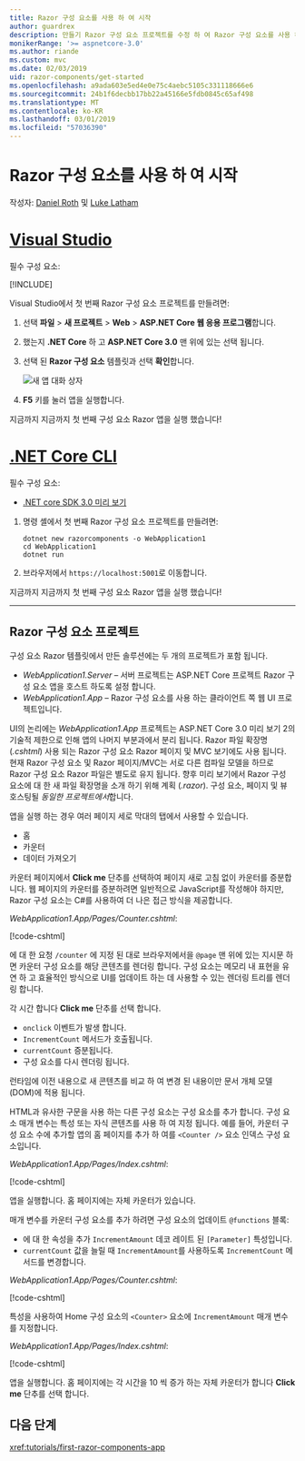 ```yaml
---
title: Razor 구성 요소를 사용 하 여 시작
author: guardrex
description: 만들기 Razor 구성 요소 프로젝트를 수정 하 여 Razor 구성 요소를 사용 하 여 시작 하는 방법에 알아봅니다.
monikerRange: '>= aspnetcore-3.0'
ms.author: riande
ms.custom: mvc
ms.date: 02/03/2019
uid: razor-components/get-started
ms.openlocfilehash: a9ada603e5ed4e0e75c4aebc5105c331118666e6
ms.sourcegitcommit: 24b1f6decbb17bb22a45166e5fdb0845c65af498
ms.translationtype: MT
ms.contentlocale: ko-KR
ms.lasthandoff: 03/01/2019
ms.locfileid: "57036390"
---
```

# <a name="get-started-with-razor-components"></a>Razor 구성 요소를 사용 하 여 시작

작성자: [Daniel Roth](https://github.com/danroth27) 및 [Luke Latham](https://github.com/guardrex)

# <a name="visual-studiotabvisual-studio"></a>[Visual Studio](#tab/visual-studio)

필수 구성 요소:

[!INCLUDE[](~/includes/net-core-prereqs-vs-3.0.md)]

Visual Studio에서 첫 번째 Razor 구성 요소 프로젝트를 만들려면:

1. 선택 **파일** > **새 프로젝트** > **Web** > **ASP.NET Core 웹 응용 프로그램**합니다.
1. 했는지 **.NET Core** 하 고 **ASP.NET Core 3.0** 맨 위에 있는 선택 됩니다.
1. 선택 된 **Razor 구성 요소** 템플릿과 선택 **확인**합니다.

   ![새 앱 대화 상자](https://msdnshared.blob.core.windows.net/media/2019/01/razor-components-template.png)

1. **F5** 키를 눌러 앱을 실행합니다.

지금까지 지금까지 첫 번째 구성 요소 Razor 앱을 실행 했습니다!

<!--

# [Visual Studio Code](#tab/visual-studio-code)

Prerequisites:

[!INCLUDE[](~/includes/net-core-prereqs-vsc-3.0.md)]

To create your first Razor Components project in Visual Studio Code:

1. Execute the following command from a command shell:

   ```console
   dotnet new razorcomponents -o WebApplication1
   ```

1. Open the *WebApplication1* folder in Visual Studio Code.

1. Add a *.vscode* folder.

1. Add a *tasks.json* file to the *.vscode* folder with the following content:

   [!code-json[](get-started/samples_snapshot/3.x/tasks.json)]

1. Add a *launch.json* file to the *.vscode* folder with the following content:

   [!code-json[](get-started/samples_snapshot/3.x/launch.json)]

1. Execute the app using the Visual Studio Code debugger.

1. In a browser, navigate to `https://localhost:5001`.

Congratulations! You just ran your first Razor Components app!

# [Visual Studio for Mac](#tab/visual-studio-mac)

.NET Core 3.0 will be supported with Visual Studio for Mac version 8.0 or later. Visual Studio for Mac version 8.0 Preview isn't available at this time.

Use the [.NET Core CLI version of this topic](xref:razor-components/get-started?tabs=netcore-cli) on macOS.


[!INCLUDE[](~/includes/net-core-prereqs-mac-3.0.md)]

To create your first project Razor Components project in Visual Studio for Mac:

1. Select **File** > **New Solution** or **New Project**.
1. In the sidebar, select **.NET Core** > **App**.
1. Select **ASP.NET Core Razor Components** and select **Next**.
1. The **Target Framework** defaults to **.NET Core 3.0**. Select **Next**.
1. In the **Project Name** field, enter `WebApplication1`. Select **Create**.
1. Select **Run** > **Run Without Debugging** to run the app *without the debugger*. Running with the debugger isn't supported at this time.

Congratulations! You just ran your first Razor Components app!
-->

# <a name="net-core-clitabnetcore-cli"></a>[.NET Core CLI](#tab/netcore-cli/)

필수 구성 요소:

* [.NET core SDK 3.0 미리 보기](https://dotnet.microsoft.com/download/dotnet-core/3.0)

1. 명령 셸에서 첫 번째 Razor 구성 요소 프로젝트를 만들려면:

   ```console
   dotnet new razorcomponents -o WebApplication1
   cd WebApplication1
   dotnet run
   ```

1. 브라우저에서 `https://localhost:5001`로 이동합니다.

지금까지 지금까지 첫 번째 구성 요소 Razor 앱을 실행 했습니다!

---

## <a name="razor-components-project"></a>Razor 구성 요소 프로젝트

구성 요소 Razor 템플릿에서 만든 솔루션에는 두 개의 프로젝트가 포함 됩니다.

* *WebApplication1.Server* &ndash; 서버 프로젝트는 ASP.NET Core 프로젝트 Razor 구성 요소 앱을 호스트 하도록 설정 합니다.
* *WebApplication1.App* &ndash; Razor 구성 요소를 사용 하는 클라이언트 쪽 웹 UI 프로젝트입니다.

UI의 논리에는 *WebApplication1.App* 프로젝트는 ASP.NET Core 3.0 미리 보기 2의 기술적 제한으로 인해 앱의 나머지 부분과에서 분리 됩니다. Razor 파일 확장명 (*.cshtml*) 사용 되는 Razor 구성 요소 Razor 페이지 및 MVC 보기에도 사용 됩니다. 현재 Razor 구성 요소 및 Razor 페이지/MVC는 서로 다른 컴파일 모델을 하므로 Razor 구성 요소 Razor 파일은 별도로 유지 됩니다. 향후 미리 보기에서 Razor 구성 요소에 대 한 새 파일 확장명을 소개 하기 위해 계획 (*.razor*). 구성 요소, 페이지 및 뷰 호스팅될 *동일한 프로젝트에서*합니다.

앱을 실행 하는 경우 여러 페이지 세로 막대의 탭에서 사용할 수 있습니다.

* 홈
* 카운터
* 데이터 가져오기

카운터 페이지에서 **Click me** 단추를 선택하여 페이지 새로 고침 없이 카운터를 증분합니다. 웹 페이지의 카운터를 증분하려면 일반적으로 JavaScript를 작성해야 하지만, Razor 구성 요소는 C#를 사용하여 더 나은 접근 방식을 제공합니다.

*WebApplication1.App/Pages/Counter.cshtml*:

[!code-cshtml[](get-started/samples_snapshot/3.x/Counter1.cshtml)]

에 대 한 요청 `/counter` 에 지정 된 대로 브라우저에서을 `@page` 맨 위에 있는 지시문 하면 카운터 구성 요소를 해당 콘텐츠를 렌더링 합니다. 구성 요소는 메모리 내 표현을 유연 하 고 효율적인 방식으로 UI를 업데이트 하는 데 사용할 수 있는 렌더링 트리를 렌더링 합니다.

각 시간 합니다 **Click me** 단추를 선택 합니다.

* `onclick` 이벤트가 발생 합니다.
* `IncrementCount` 메서드가 호출됩니다.
* `currentCount` 증분됩니다.
* 구성 요소를 다시 렌더링 됩니다.

런타임에 이전 내용으로 새 콘텐츠를 비교 하 여 변경 된 내용이만 문서 개체 모델 (DOM)에 적용 됩니다.

HTML과 유사한 구문을 사용 하는 다른 구성 요소는 구성 요소를 추가 합니다. 구성 요소 매개 변수는 특성 또는 자식 콘텐츠를 사용 하 여 지정 됩니다. 예를 들어, 카운터 구성 요소 수에 추가할 앱의 홈 페이지를 추가 하 여를 `<Counter />` 요소 인덱스 구성 요소입니다.

*WebApplication1.App/Pages/Index.cshtml*:

[!code-cshtml[](get-started/samples_snapshot/3.x/Index1.cshtml?highlight=7)]

앱을 실행합니다. 홈 페이지에는 자체 카운터가 있습니다.

매개 변수를 카운터 구성 요소를 추가 하려면 구성 요소의 업데이트 `@functions` 블록:

* 에 대 한 속성을 추가 `IncrementAmount` 데코 레이트 된 `[Parameter]` 특성입니다.
* `currentCount` 값을 늘릴 때 `IncrementAmount`를 사용하도록 `IncrementCount` 메서드를 변경합니다.

*WebApplication1.App/Pages/Counter.cshtml*:

[!code-cshtml[](get-started/samples_snapshot/3.x/Counter2.cshtml?highlight=4,8)]

특성을 사용하여 Home 구성 요소의 `<Counter>` 요소에 `IncrementAmount` 매개 변수를 지정합니다.

*WebApplication1.App/Pages/Index.cshtml*:

[!code-cshtml[](get-started/samples_snapshot/3.x/Index2.cshtml)]

앱을 실행합니다. 홈 페이지에는 각 시간을 10 씩 증가 하는 자체 카운터가 합니다 **Click me** 단추를 선택 합니다.

## <a name="next-steps"></a>다음 단계

<xref:tutorials/first-razor-components-app>
